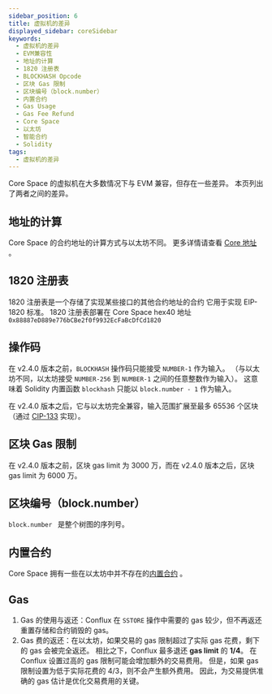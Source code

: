 ```yaml
---
sidebar_position: 6
title: 虚拟机的差异
displayed_sidebar: coreSidebar
keywords:
  - 虚拟机的差异
  - EVM兼容性
  - 地址的计算
  - 1820 注册表
  - BLOCKHASH Opcode
  - 区块 Gas 限制
  - 区块编号（block.number）
  - 内置合约
  - Gas Usage
  - Gas Fee Refund
  - Core Space
  - 以太坊
  - 智能合约
  - Solidity
tags:
  - 虚拟机的差异
---
```


Core Space 的虚拟机在大多数情况下与 EVM 兼容，但存在一些差异。 本页列出了两者之间的差异。

## 地址的计算

Core Space 的合约地址的计算方式与以太坊不同。 更多详情请查看 [Core 地址](addresses#contract-address-computation) 。

## 1820 注册表

1820 注册表是一个存储了实现某些接口的其他合约地址的合约 它用于实现 EIP-1820 标准。 1820 注册表部署在 Core Space hex40 地址 `0x88887eD889e776bCBe2f0f9932EcFaBcDfCd1820`

## 操作码

在 v2.4.0 版本之前，`BLOCKHASH` 操作码只能接受 `NUMBER-1` 作为输入。 （与以太坊不同，以太坊接受 `NUMBER-256` 到 `NUMBER-1` 之间的任意整数作为输入）。 这意味着 Solidity 内置函数 `blockhash` 只能以 `block.number - 1` 作为输入。

在 v2.4.0 版本之后，它与以太坊完全兼容，输入范围扩展至最多 65536 个区块（通过 [CIP-133](https://github.com/Conflux-Chain/CIPs/blob/master/CIPs/cip-133.md) 实现）。

## 区块 Gas 限制

在 v2.4.0 版本之前，区块 gas limit 为 3000 万，而在 v2.4.0 版本之后，区块 gas limit 为 6000 万。

## 区块编号（block.number）

`block.number ` 是整个树图的序列号。

## 内置合约

Core Space 拥有一些在以太坊中并不存在的[内置合约](./internal-contracts/) 。

## Gas

1. Gas 的使用与返还：Conflux 在 `SSTORE` 操作中需要的 gas 较少，但不再返还重置存储和合约销毁的 gas。
2. Gas 费的返还：在以太坊，如果交易的 gas 限制超过了实际 gas 花费，剩下的 gas 会被完全返还。 相比之下，Conflux 最多退还 **gas limit** 的 **1/4**。 在 Conflux 设置过高的 gas 限制可能会增加额外的交易费用。 但是，如果 gas 限制设置为低于实际花费的 4/3，则不会产生额外费用。 因此，为交易提供准确的 gas 估计是优化交易费用的关键。